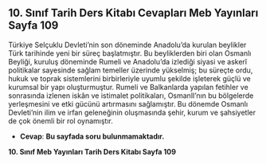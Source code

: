 ## 10. Sınıf Tarih Ders Kitabı Cevapları Meb Yayınları Sayfa 109

Türkiye Selçuklu Devleti’nin son döneminde Anadolu’da kurulan beylikler Türk tarihinde yeni bir süreç başlatmıştır. Bu beyliklerden biri olan Osmanlı Beyliği, kuruluş döneminde Rumeli ve Anadolu’da izlediği siyasi ve askerî politikalar sayesinde sağlam temeller üzerinde yükselmiş; bu süreçte ordu, hukuk ve toprak sistemlerini birbirleriyle uyumlu şekilde işleterek güçlü ve kurumsal bir yapı oluşturmuştur. Rumeli ve Balkanlarda yapılan fetihler ve sonrasında izlenen iskân ve istimalet politikaları, OsmanlI’nın bu bölgelerde yerleşmesini ve etki gücünü artırmasını sağlamıştır. Bu dönemde Osmanlı Devleti’nin ilim ve irfan geleneğinin oluşmasında şehir, kurum ve şahsiyetler de çok önemli bir rol oynamıştır.

* **Cevap**: **Bu sayfada soru bulunmamaktadır.**

**10. Sınıf Meb Yayınları Tarih Ders Kitabı Sayfa 109**